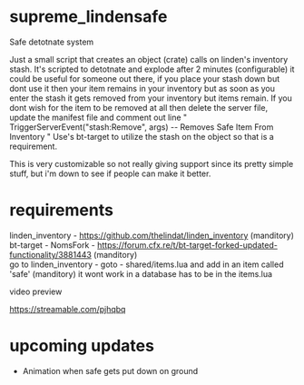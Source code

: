 # supreme_lindensafe
Safe detotnate system





Just a small script that creates an object (crate) calls on linden's inventory stash. It's scripted to detotnate and explode after 2 minutes (configurable) it could be useful for someone out there, if you place your stash down but dont use it then your item remains in your inventory but as soon as you enter the stash it gets removed from your inventory but items remain. If you dont wish for the item to be removed at all then delete the server file, update the manifest file and comment out line " TriggerServerEvent("stash:Remove", args) -- Removes Safe Item From Inventory " Use's bt-target to utilize the stash on the object so that is a requirement.

This is very customizable so not really giving support since its pretty simple stuff, but i'm down to see if people can make it better.

# requirements
linden_inventory - https://github.com/thelindat/linden_inventory (manditory)<br/>
bt-target - NomsFork - https://forum.cfx.re/t/bt-target-forked-updated-functionality/3881443 (manditory)<br/>
go to linden_inventory - goto - shared/items.lua and add in an item called 'safe' (manditory) it wont work in a database has to be in the items.lua

video preview

https://streamable.com/pjhqbq

# upcoming updates
- Animation when safe gets put down on ground
